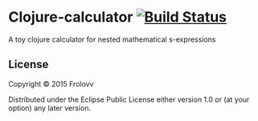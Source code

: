 # Clojure-calculator [![Build Status](https://travis-ci.org/frolovv/clojure-calculator.svg?branch=master)](https://travis-ci.org/frolovv/clojure-calculator)

A toy clojure calculator for nested mathematical s-expressions

## License

Copyright © 2015 Frolovv

Distributed under the Eclipse Public License either version 1.0 or (at
your option) any later version.
